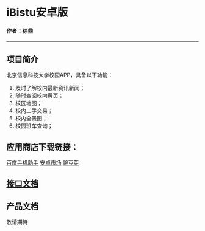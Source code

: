 # iBistu安卓版

#### 作者：徐鼎

---
## 项目简介
北京信息科技大学校园APP，具备以下功能：

1. 及时了解校内最新资讯新闻；
2. 随时查阅校内黄页；
3. 校区地图；
4. 校内二手交易；
5. 校内全景图；
6. 校园班车查询；

## 应用商店下载链接：

[百度手机助手](http://shouji.baidu.com/software/10108684.html)
[安卓市场](http://apk.hiapk.com/appinfo/org.iflab.ibistubydreamfactory)
[豌豆荚](http://www.wandoujia.com/apps/org.iflab.ibistubydreamfactory)

## [接口文档](https://github.com/ifLab/iBistu-API)

## 产品文档
敬请期待
